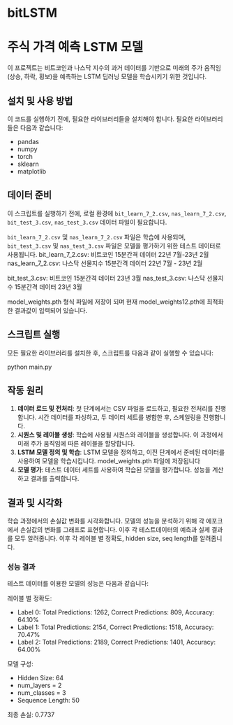 # bitLSTM
# 주식 가격 예측 LSTM 모델

이 프로젝트는 비트코인과 나스닥 지수의 과거 데이터를 기반으로 미래의 주가 움직임 (상승, 하락, 횡보)을 예측하는 LSTM 딥러닝 모델을 학습시키기 위한 것입니다.

## 설치 및 사용 방법

이 코드를 실행하기 전에, 필요한 라이브러리들을 설치해야 합니다. 필요한 라이브러리들은 다음과 같습니다:

- pandas
- numpy
- torch
- sklearn
- matplotlib


## 데이터 준비

이 스크립트를 실행하기 전에, 로컬 환경에 `bit_learn_7_2.csv`, `nas_learn_7_2.csv`, `bit_test_3.csv`, `nas_test_3.csv` 데이터 파일이 필요합니다.

`bit_learn_7_2.csv` 및 `nas_learn_7_2.csv` 파일은 학습에 사용되며, `bit_test_3.csv` 및 `nas_test_3.csv` 파일은 모델을 평가하기 위한 테스트 데이터로 사용됩니다.
bit_learn_7_2.csv: 비트코인 15분간격 데이터 22년 7월-23년 2월
nas_learn_7_2.csv: 나스닥 선물지수 15분간격 데이터 22년 7월 - 23년 2월

bit_test_3.csv: 비트코인 15분간격 데이터 23년 3월
nas_test_3.csv: 나스닥 선물지수 15분간격 데이터 23년 3월

model_weights.pth 형식 파일에 저장이 되며 현재 model_weights12.pth에 최적화한 결과값이 입력되어 있습니다.
## 스크립트 실행

모든 필요한 라이브러리를 설치한 후, 스크립트를 다음과 같이 실행할 수 있습니다:

python main.py


## 작동 원리

1. **데이터 로드 및 전처리**: 첫 단계에서는 CSV 파일을 로드하고, 필요한 전처리를 진행합니다. 시간 데이터를 파싱하고, 두 데이터 세트를 병합한 후, 스케일링을 진행합니다.
2. **시퀀스 및 레이블 생성**: 학습에 사용될 시퀀스와 레이블을 생성합니다. 이 과정에서 미래 주가 움직임에 따른 레이블을 할당합니다.
3. **LSTM 모델 정의 및 학습**: LSTM 모델을 정의하고, 이전 단계에서 준비된 데이터를 사용하여 모델을 학습시킵니다. model_weights.pth 파일에 저장됩니다
4. **모델 평가**: 테스트 데이터 세트를 사용하여 학습된 모델을 평가합니다. 성능을 계산하고 결과를 출력합니다.

## 결과 및 시각화

학습 과정에서의 손실값 변화를 시각화합니다. 모델의 성능을 분석하기 위해 각 에포크에서 손실값의 변화를 그래프로 표현합니다.
이후 각 테스트데이터의 예측과 실제 결과를 모두 알려줍니다.
이후 각 레이블 별 정확도, hidden size, seq length를 알려줍니다.

### 성능 결과

테스트 데이터를 이용한 모델의 성능은 다음과 같습니다:

레이블 별 정확도:

- Label 0: Total Predictions: 1262, Correct Predictions: 809, Accuracy: 64.10%
- Label 1: Total Predictions: 2154, Correct Predictions: 1518, Accuracy: 70.47%
- Label 2: Total Predictions: 2189, Correct Predictions: 1401, Accuracy: 64.00%

모델 구성:

- Hidden Size: 64
- num_layers = 2
- num_classes = 3
- Sequence Length: 50

최종 손실: 0.7737







